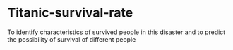 # Titanic-survival-rate
To identify characteristics of survived people in this disaster and to predict the possibility of survival of different people
